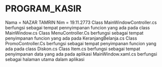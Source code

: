 # PROGRAM_KASIR
Nama = NAZAR TAMRIN
Nim = 19.11.2773
Class MainWindowController.cs berfungsi sebagai tempat pennyimpanan funcion yang ada pada class MainWindow.cs
Class MenuController.Cs berfungsi sebagai tempat penyimpanan funcion yang ada pada KeranjangBelanja.cs
Class PromoController.Cs berfungsi sebagai tempat penyimpanan funcion yang ada pada class Diskon.cs
Class Item.cs berfungsi sebagai tempat penyimpanan data yang ada pada aplikasi
MainWindow.xaml.cs berfungsi sebagai halaman utama dalam aplikasi
